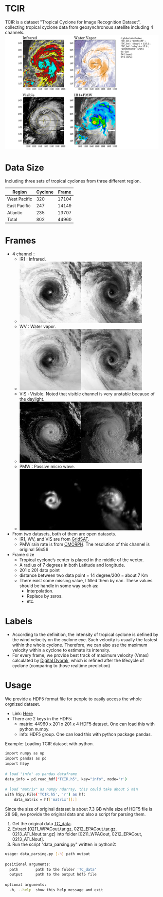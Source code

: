 # TCIR
TCIR is a dataset "Tropical Cyclone for Image Recognition Dataset", collecting tropical cyclone data from geosynchronous satellite including 4 channels.
![sample](sample_fig.png)

# Data Size
Including three sets of tropical cyclones from three different region.

| Region | Cyclone | Frame |
| ------ | ------ | ------ |
| West Pacific | 320 | 17104 |
| East Pacific | 247 | 14149 |
| Atlantic | 235 | 13707 |
| Total | 802 | 44960 |

# Frames
- 4 channel : 
    - IR1 : Infrared.
    - ![sample1](idx4864_channel1_sample.jpeg)![sample2](idx5188_channel1_sample.jpeg)
    - WV : Water vapor.
    - ![sample1](idx4864_channel2_sample.jpeg)![sample2](idx5188_channel2_sample.jpeg)
    - VIS : Visible. Noted that visible channel is very unstable because of the daylight.
    - ![sample1](idx4864_channel3_sample.jpeg)![sample2](idx5188_channel3_sample.jpeg)
    - PMW : Passive micro wave.
    - ![sample1](idx4864_channel4_sample.jpeg)![sample2](idx5188_channel4_sample.jpeg)
- From two datasets, both of them are open datasets.
    - IR1, WV, and VIS are from [GridSAT](https://www.ncdc.noaa.gov/gridsat/).
    - PMW rain rate is from [CMORPH](http://www.cpc.ncep.noaa.gov/products/janowiak/cmorph_description.html).  The resolution of this channel is original 56x56
- Frame size
    - Tropical cyclone’s center is placed in the middle of the vector.
    - A radius of 7 degrees in both Latitude and longitude.
    - 201 x 201 data point
    - distance between two data point = 14 degree/200 = about 7 Km
    - There exist some missing value, I filled them by nan. These values should be handle in some way such as:
        - Interpolation.
        - Replace by zeros.
        - etc.

# Labels
- According to the definition, the intensity of tropical cyclone is defined by the wind velocity on the cyclone eye. Such velocity is usually the fastest within the whole cyclone. Therefore, we can also use the maximum velocity within a cyclone to estimate its intensity. 
- For every frame, we provide best track of maximum velocity (Vmax) calculated by [Digital Dvorak](http://journals.ametsoc.org/doi/abs/10.1175/BAMS-87-9-1195), which is refined after the lifecycle of cyclone (comparing to those realtime prediction)
    
# Usage
We provide a HDF5 format file for people to easily access the whole orgnized dataset.
- Link: [Here]()
- There are 2 keys in the HDF5:
    - matrix: 44960 x 201 x 201 x 4 HDF5 dataset. One can load this with python numpy.
    - info: HDF5 group. One can load this with python package pandas.

Example: Loading TCIR dataset with python.
```sh
import numpy as np
import pandas as pd
import h5py

# load "info" as pandas dataframe
data_info = pd.read_hdf("TCIR.h5", key="info", mode='r')

# load "matrix" as numpy ndarray, this could take about 5 min
with h5py.File('TCIR.h5', 'r') as hf:
    data_matrix = hf['matrix'][:]
```

Since the size of original dataset is about 7.3 GB while size of HDF5 file is 28 GB, we provide the original data and also a script for parsing them.
1. Get the original data [TC_data]().
2. Extract [0211_WPACout.tar.gz, 0212_EPACout.tar.gz, 0213_ATLNout.tar.gz] into folder [0211_WPACout, 0212_EPACout, 0213_ATLNout].
3. Run the script "data_parsing.py" written in python2:
```sh
usage: data_parsing.py [-h] path output

positional arguments:
  path        path to the folder 'TC_data'
  output      path to the output hdf5 file

optional arguments:
  -h, --help  show this help message and exit
```



